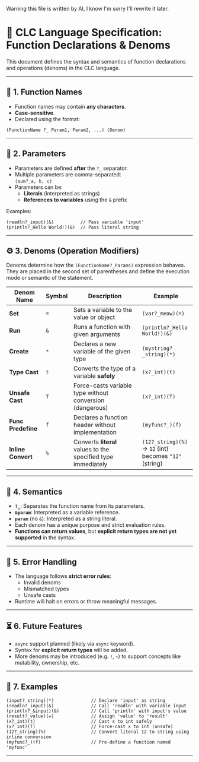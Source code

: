 Warning this file is written by AI, I know I'm sorry I'll rewrite it later.

# 🐾 CLC Language Specification: Function Declarations & Denoms

This document defines the syntax and semantics of function declarations and operations (denoms) in the CLC language.

---

## 📛 1. Function Names

- Function names may contain **any characters**.
- **Case-sensitive**.
- Declared using the format:

```clc
(FunctionName ?_ Param1, Param2, ...) (Denom)
```

---

## 🧩 2. Parameters

- Parameters are defined **after** the `?_` separator.
- Multiple parameters are comma-separated:  
  `(sum?_a, b, c)`
- Parameters can be:
  - **Literals** (interpreted as strings)
  - **References to variables** using the `&` prefix

Examples:
```clc
(readln?_input)(&)          // Pass variable 'input'
(println?_Hello World!)(&)  // Pass literal string
```

---

## ⚙️ 3. Denoms (Operation Modifiers)

Denoms determine how the `(FunctionName?_Params)` expression behaves. They are placed in the second set of parentheses and define the execution mode or semantic of the statement.

| Denom Name        | Symbol | Description                                                    | Example |
|-------------------|--------|----------------------------------------------------------------|---------|
| **Set**           | `=`    | Sets a variable to the value or object                         | `(var?_meow)(=)` |
| **Run**           | `&`    | Runs a function with given arguments                           | `(println?_Hello World!)(&)` |
| **Create**        | `*`    | Declares a new variable of the given type                      | `(mystring?_string)(*)` |
| **Type Cast**     | `t`    | Converts the type of a variable **safely**                     | `(x?_int)(t)` |
| **Unsafe Cast**   | `T`    | Force-casts variable type without conversion (dangerous)       | `(x?_int)(T)` |
| **Func Predefine**| `f`    | Declares a function header without implementation              | `(myfunc?_)(f)` |
| **Inline Convert**| `%`    | Converts **literal** values to the specified type immediately   | `(12?_string)(%)` → `12` (int) becomes `"12"` (string) |

---

## 🧠 4. Semantics

- **`?_`**: Separates the function name from its parameters.
- **`&param`**: Interpreted as a variable reference.
- **`param`** (no `&`): Interpreted as a string literal.
- Each denom has a unique purpose and strict evaluation rules.
- **Functions can return values**, but **explicit return types are not yet supported** in the syntax.

---

## 🔐 5. Error Handling

- The language follows **strict error rules**:
  - Invalid denoms
  - Mismatched types
  - Unsafe casts
- Runtime will halt on errors or throw meaningful messages.

---

## ⏳ 6. Future Features

- `async` support planned (likely via `async` keyword).
- Syntax for **explicit return types** will be added.
- More denoms may be introduced (e.g. `!`, `~`) to support concepts like mutability, ownership, etc.

---

## 🧪 7. Examples

```clc
(input?_string)(*)              // Declare 'input' as string
(readln?_input)(&)              // Call 'readln' with variable input
(println?_&input)(&)            // Call 'println' with input's value
(result?_value)(=)              // Assign 'value' to 'result'
(x?_int)(t)                     // Cast x to int safely
(x?_int)(T)                     // Force-cast x to int (unsafe)
(12?_string)(%)                 // Convert literal 12 to string using inline conversion
(myfunc?_)(f)                   // Pre-define a function named 'myfunc'
```

---
